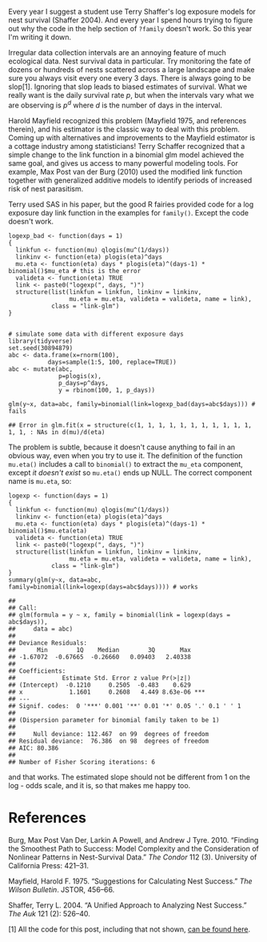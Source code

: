 Every year I suggest a student use Terry Shaffer's log exposure models
for nest survival (Shaffer 2004). And every year I spend hours trying to
figure out why the code in the help section of `?family` doesn't work.
So this year I'm writing it down.

Irregular data collection intervals are an annoying feature of much
ecological data. Nest survival data in particular. Try monitoring the
fate of dozens or hundreds of nests scattered across a large landscape
and make sure you always visit every one every 3 days. There is always
going to be slop[1]. Ignoring that slop leads to biased estimates of
survival. What we really want is the daily survival rate *p*, but when
the intervals vary what we are observing is *p*<sup>*d*</sup> where *d*
is the number of days in the interval.

Harold Mayfield recognized this problem (Mayfield 1975, and references
therein), and his estimator is the classic way to deal with this
problem. Coming up with alternatives and improvements to the Mayfield
estimator is a cottage industry among statisticians! Terry Schaffer
recognized that a simple change to the link function in a binomial glm
model achieved the same goal, and gives us access to many powerful
modeling tools. For example, Max Post van der Burg (2010) used the
modified link function together with generalized additive models to
identify periods of increased risk of nest parasitism.

Terry used SAS in his paper, but the good R fairies provided code for a
log exposure day link function in the examples for `family()`. Except
the code doesn't work.

    logexp_bad <- function(days = 1)
    {
      linkfun <- function(mu) qlogis(mu^(1/days))
      linkinv <- function(eta) plogis(eta)^days
      mu.eta <- function(eta) days * plogis(eta)^(days-1) * binomial()$mu_eta # this is the error
      valideta <- function(eta) TRUE
      link <- paste0("logexp(", days, ")")
      structure(list(linkfun = linkfun, linkinv = linkinv,
                     mu.eta = mu.eta, valideta = valideta, name = link),
                class = "link-glm")
    }


    # simulate some data with different exposure days
    library(tidyverse)
    set.seed(30894879)
    abc <- data.frame(x=rnorm(100),
               days=sample(1:5, 100, replace=TRUE))
    abc <- mutate(abc,
                  p=plogis(x),
                  p_days=p^days,
                  y = rbinom(100, 1, p_days))

    glm(y~x, data=abc, family=binomial(link=logexp_bad(days=abc$days))) # fails

    ## Error in glm.fit(x = structure(c(1, 1, 1, 1, 1, 1, 1, 1, 1, 1, 1, 1, 1, : NAs in d(mu)/d(eta)

The problem is subtle, because it doesn't cause anything to fail in an
obvious way, even when you try to use it. The definition of the function
`mu.eta()` includes a call to `binomial()` to extract the `mu_eta`
component, except *it doesn't exist* so `mu.eta()` ends up NULL. The
correct component name is `mu.eta`, so:

    logexp <- function(days = 1)
    {
      linkfun <- function(mu) qlogis(mu^(1/days))
      linkinv <- function(eta) plogis(eta)^days
      mu.eta <- function(eta) days * plogis(eta)^(days-1) * binomial()$mu.eta(eta)
      valideta <- function(eta) TRUE
      link <- paste0("logexp(", days, ")")
      structure(list(linkfun = linkfun, linkinv = linkinv,
                     mu.eta = mu.eta, valideta = valideta, name = link),
                class = "link-glm")
    }
    summary(glm(y~x, data=abc, family=binomial(link=logexp(days=abc$days)))) # works

    ## 
    ## Call:
    ## glm(formula = y ~ x, family = binomial(link = logexp(days = abc$days)), 
    ##     data = abc)
    ## 
    ## Deviance Residuals: 
    ##      Min        1Q    Median        3Q       Max  
    ## -1.67072  -0.67665  -0.26660   0.09403   2.40338  
    ## 
    ## Coefficients:
    ##             Estimate Std. Error z value Pr(>|z|)    
    ## (Intercept)  -0.1210     0.2505  -0.483    0.629    
    ## x             1.1601     0.2608   4.449 8.63e-06 ***
    ## ---
    ## Signif. codes:  0 '***' 0.001 '**' 0.01 '*' 0.05 '.' 0.1 ' ' 1
    ## 
    ## (Dispersion parameter for binomial family taken to be 1)
    ## 
    ##     Null deviance: 112.467  on 99  degrees of freedom
    ## Residual deviance:  76.386  on 98  degrees of freedom
    ## AIC: 80.386
    ## 
    ## Number of Fisher Scoring iterations: 6

and that works. The estimated slope should not be different from 1 on
the log - odds scale, and it is, so that makes me happy too.

References
==========

Burg, Max Post Van Der, Larkin A Powell, and Andrew J Tyre. 2010.
“Finding the Smoothest Path to Success: Model Complexity and the
Consideration of Nonlinear Patterns in Nest-Survival Data.” *The Condor*
112 (3). University of California Press: 421–31.

Mayfield, Harold F. 1975. “Suggestions for Calculating Nest Success.”
*The Wilson Bulletin*. JSTOR, 456–66.

Shaffer, Terry L. 2004. “A Unified Approach to Analyzing Nest Success.”
*The Auk* 121 (2): 526–40.

[1] All the code for this post, including that not shown, [can be found
here](https://github.com/atyre2/atyre2.github.io/raw/master/_drafts/custom_link.Rmd).
